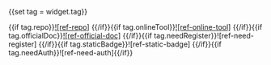 {{set tag = widget.tag}}

{{if tag.repo}}[![ref-repo]]({{@tag.repo}})
{{/if}}{{if tag.onlineTool}}[![ref-online-tool]]({{@tag.onlineTool}})
{{/if}}{{if tag.officialDoc}}[![ref-official-doc]]({{@tag.officialDoc}})
{{/if}}{{if tag.needRegister}}![ref-need-register]
{{/if}}{{if tag.staticBadge}}![ref-static-badge]
{{/if}}{{if tag.needAuth}}![ref-need-auth]{{/if}}